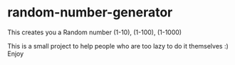 # random-number-generator
This creates you a Random number (1-10), (1-100), (1-1000)

This is a small project to help people who are too lazy to do it themselves :)
Enjoy
